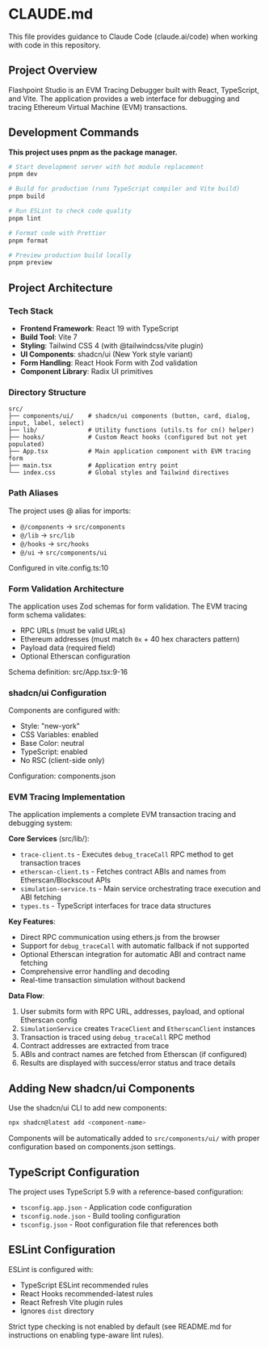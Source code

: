 # CLAUDE.md

This file provides guidance to Claude Code (claude.ai/code) when working with code in this repository.

## Project Overview

Flashpoint Studio is an EVM Tracing Debugger built with React, TypeScript, and Vite. The application provides a web interface for debugging and tracing Ethereum Virtual Machine (EVM) transactions.

## Development Commands

**This project uses pnpm as the package manager.**

```bash
# Start development server with hot module replacement
pnpm dev

# Build for production (runs TypeScript compiler and Vite build)
pnpm build

# Run ESLint to check code quality
pnpm lint

# Format code with Prettier
pnpm format

# Preview production build locally
pnpm preview
```

## Project Architecture

### Tech Stack
- **Frontend Framework**: React 19 with TypeScript
- **Build Tool**: Vite 7
- **Styling**: Tailwind CSS 4 (with @tailwindcss/vite plugin)
- **UI Components**: shadcn/ui (New York style variant)
- **Form Handling**: React Hook Form with Zod validation
- **Component Library**: Radix UI primitives

### Directory Structure
```
src/
├── components/ui/    # shadcn/ui components (button, card, dialog, input, label, select)
├── lib/              # Utility functions (utils.ts for cn() helper)
├── hooks/            # Custom React hooks (configured but not yet populated)
├── App.tsx           # Main application component with EVM tracing form
├── main.tsx          # Application entry point
└── index.css         # Global styles and Tailwind directives
```

### Path Aliases
The project uses @ alias for imports:
- `@/components` → `src/components`
- `@/lib` → `src/lib`
- `@/hooks` → `src/hooks`
- `@/ui` → `src/components/ui`

Configured in vite.config.ts:10

### Form Validation Architecture
The application uses Zod schemas for form validation. The EVM tracing form schema validates:
- RPC URLs (must be valid URLs)
- Ethereum addresses (must match `0x` + 40 hex characters pattern)
- Payload data (required field)
- Optional Etherscan configuration

Schema definition: src/App.tsx:9-16

### shadcn/ui Configuration
Components are configured with:
- Style: "new-york"
- CSS Variables: enabled
- Base Color: neutral
- TypeScript: enabled
- No RSC (client-side only)

Configuration: components.json

### EVM Tracing Implementation
The application implements a complete EVM transaction tracing and debugging system:

**Core Services** (src/lib/):
- `trace-client.ts` - Executes `debug_traceCall` RPC method to get transaction traces
- `etherscan-client.ts` - Fetches contract ABIs and names from Etherscan/Blockscout APIs
- `simulation-service.ts` - Main service orchestrating trace execution and ABI fetching
- `types.ts` - TypeScript interfaces for trace data structures

**Key Features**:
- Direct RPC communication using ethers.js from the browser
- Support for `debug_traceCall` with automatic fallback if not supported
- Optional Etherscan integration for automatic ABI and contract name fetching
- Comprehensive error handling and decoding
- Real-time transaction simulation without backend

**Data Flow**:
1. User submits form with RPC URL, addresses, payload, and optional Etherscan config
2. `SimulationService` creates `TraceClient` and `EtherscanClient` instances
3. Transaction is traced using `debug_traceCall` RPC method
4. Contract addresses are extracted from trace
5. ABIs and contract names are fetched from Etherscan (if configured)
6. Results are displayed with success/error status and trace details

## Adding New shadcn/ui Components

Use the shadcn/ui CLI to add new components:
```bash
npx shadcn@latest add <component-name>
```

Components will be automatically added to `src/components/ui/` with proper configuration based on components.json settings.

## TypeScript Configuration

The project uses TypeScript 5.9 with a reference-based configuration:
- `tsconfig.app.json` - Application code configuration
- `tsconfig.node.json` - Build tooling configuration
- `tsconfig.json` - Root configuration file that references both

## ESLint Configuration

ESLint is configured with:
- TypeScript ESLint recommended rules
- React Hooks recommended-latest rules
- React Refresh Vite plugin rules
- Ignores `dist` directory

Strict type checking is not enabled by default (see README.md for instructions on enabling type-aware lint rules).
